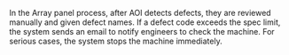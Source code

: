In the Array panel process, after AOI detects defects, they are reviewed manually and given defect names. If a defect code exceeds the spec limit, the system sends an email to notify engineers to check the machine. For serious cases, the system stops the machine immediately.
